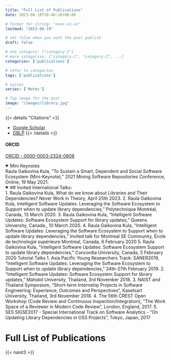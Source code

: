 ```yaml
---
title: "Full List of Publications"
date: 2023-08-18T16:46:16+08:00

# format for string: "xxxx-xx-xx"
lastmod: "2023-08-19"

# set false when you want the post publish
draft: false

# one category: ["category-1"] 
# more categories: ["category-1", "category-2", ...]
categories: ['publications']

# refer to categories
tags: ['publications']

# seires
series: ['Notes']

# Top image for the post
image: "/images/library.jpg"
---
```



<!--more-->

{{< details "Citations" >}}
- [Google Scholar](https://scholar.google.com.au/citations?hl=ja&user=BxUrdQEAAAAJ)
- [DBLP](https://dblp.org/pid/64/7675.html)
{{< /details >}}

#### ORCID
[ORCID - 0000-0003-2324-0608](https://orcid.org/0000-0003-2324-0608)

<details open>
  <summary>Mini Keynotes</summary>
Raula Gaikovina Kula, “To Sustain a Smart, Dependent and Social Software Ecosystem (Mini-Keynote),” 2021 Mining Software Repositories Conference, Online, 19 May 2021.
</details>
 
<details open>
  <summary>## Invited International Talks:</summary>
1.	Raula Gaikovina Kula, What do we know about Libraries and Their Dependencies? Never Work in Theory, April 25th 2023.
2.	Raula Gaikovina Kula, Intelligent Software Updates: Leveraging the Software Ecosystem to Support when to update library dependencies,” Polytechnique Montréal, Canada, 13 March 2020.
3.	Raula Gaikovina Kula, “Intelligent Software Updates: Software Ecosystem Support for library updates,” Queens University, Canada., 10 March 2020.
4.	Raula Gaikovina Kula, “Intelligent Software Updates: Leveraging the Software Ecosystem to Support when to update library dependencies,” Invited talk for Montreal SE Community, École de technologie supérieure Montreal, Canada, 6 February 2020
5.	Raula Gaikovina Kula, "Intelligent Software Updates: Software Ecosystem Support to update library dependencies," Concordia University, Canada, 5 February 2020
Tutorial Talks
1.	Asia Pacific Young Researchers Track: SANER2019, “Intelligent Software Updates: Leveraging the Software Ecosystem to Support when to update library dependencies,” 24th-27th February 2019.
2.	“Intelligent Software Updates: Software Ecosystem Support for library updates,” Mahidol University, Thailand, 3rd November 2018.
3.	NAIST and Thailand Symposium, “Short-term Internship Projects in Software Engineering: Experience, Outcomes and Perspectives”, Kasetsart University, Thailand, 3rd November 2018.
4.	The 56th CREST Open Workshop (Code Review and Continuous Inspection/Integration), “The Work Space of a Reviewer in Modern Code Review”, London, England, 2017.
5.	SES SIGSE2017 - Special International Track on Software Analytics - “On Updating Library Dependencies in OSS Projects”, Tokyo, Japan, 2017
</details>

# Full List of Publications
{{< naist3 >}}

